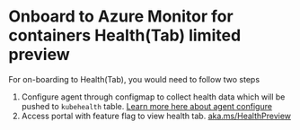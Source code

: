 # Onboard to Azure Monitor for containers Health(Tab) limited preview

For on-boarding to Health(Tab), you would need to follow two steps
1. Configure agent through configmap to collect health data which will be pushed to `kubehealth` table. [Learn more here about agent configure]()
2. Access portal with feature flag to view health tab. [aka.ms/HealthPreview](https://aka.ms/Healthpreview)
